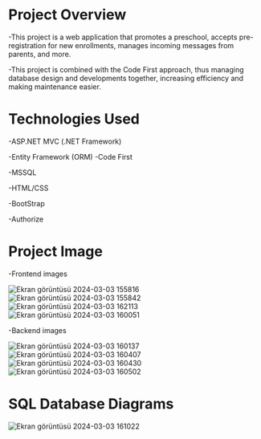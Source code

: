 # Project Overview
 -This project is a web application that promotes a preschool, accepts pre-registration for new enrollments, manages incoming messages from parents, and more.

-This project is combined with the Code First approach, thus managing database design and developments together, increasing efficiency and making maintenance easier.

# Technologies Used
-ASP.NET MVC (.NET Framework)

-Entity Framework (ORM) -Code First

-MSSQL

-HTML/CSS

-BootStrap

-Authorize

# Project Image
-Frontend images

![Ekran görüntüsü 2024-03-03 155816](https://github.com/SafakSahinn/KidKinder/assets/123293425/5a2a5f88-fe9e-4f49-8d7e-23a895930ecc)
![Ekran görüntüsü 2024-03-03 155842](https://github.com/SafakSahinn/KidKinder/assets/123293425/2040e6a5-e782-44f2-900a-c63e75ad1aef)
![Ekran görüntüsü 2024-03-03 162113](https://github.com/SafakSahinn/KidKinder/assets/123293425/1ec85b58-1047-40ec-a43b-b659fbd15ed3)
![Ekran görüntüsü 2024-03-03 160051](https://github.com/SafakSahinn/KidKinder/assets/123293425/151fc92d-dd17-4c4b-a8a4-2a29650f53e4)

-Backend images

![Ekran görüntüsü 2024-03-03 160137](https://github.com/SafakSahinn/KidKinder/assets/123293425/e4064679-f30d-4eed-9a75-63726d4e7445)
![Ekran görüntüsü 2024-03-03 160407](https://github.com/SafakSahinn/KidKinder/assets/123293425/4a2ea327-362a-4499-8003-fd4f821436fa)
![Ekran görüntüsü 2024-03-03 160430](https://github.com/SafakSahinn/KidKinder/assets/123293425/0d8a0d84-0bc5-4967-984a-84c133c30047)
![Ekran görüntüsü 2024-03-03 160502](https://github.com/SafakSahinn/KidKinder/assets/123293425/73448412-20e1-4317-86bc-77d2072c930d)

# SQL Database Diagrams

![Ekran görüntüsü 2024-03-03 161022](https://github.com/SafakSahinn/KidKinder/assets/123293425/72b76edf-2c38-4225-b6d2-ab081b235909)
